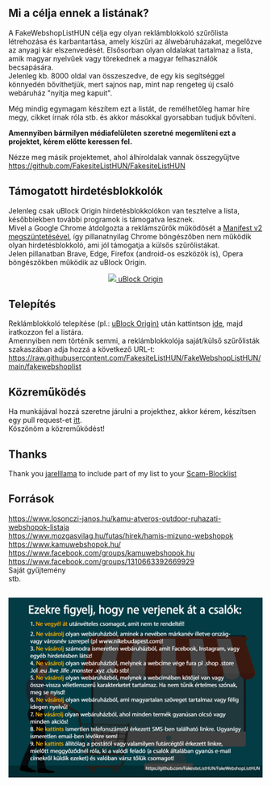 
## Mi a célja ennek a listának?
A FakeWebshopListHUN célja egy olyan reklámblokkoló szűrőlista létrehozása és karbantartása, amely kiszűri az álwebáruházakat, megelőzve az anyagi kár elszenvedését. Elsősorban olyan oldalakat tartalmaz a lista, amik magyar nyelvűek vagy törekednek a magyar felhasználók becsapására. <br>
Jelenleg kb. 8000 oldal van összeszedve, de egy kis segítséggel  könnyedén bővíthetjük, mert sajnos nap, mint nap rengeteg új csaló webáruház "nyitja meg kapuit".

Még mindig egymagam készítem ezt a listát, de remélhetőleg hamar híre megy, cikket írnak róla stb. és akkor másokkal gyorsabban tudjuk bővíteni.

<b>Amennyiben bármilyen médiafelületen szeretné megemlíteni ezt a projektet, kérem előtte keressen fel.</b>

Nézze meg másik projektemet, ahol álhíroldalak vannak összegyűjtve
https://github.com/FakesiteListHUN/FakesiteListHUN

## Támogatott hirdetésblokkolók
Jelenleg csak uBlock Origin hirdetésblokkolókon van tesztelve a lista, későbbiekben további programok is támogatva lesznek.<br>
Mivel a Google Chrome átdolgozta a reklámszűrők működösét a [Manifest v2 megszüntetésével](https://hvg.hu/tudomany/20250224_google-chrome-bongeszo-manifest-v3-regi-bovitmenyek-kikapcsolas-reklamblokkolok), így pillanatnyilag Chrome böngészőben nem működik olyan hirdetésblokkoló, ami jól támogatja a külsős szűrőlistákat. <br> Jelen pillanatban Brave, Edge, Firefox (android-os eszközök is), Opera böngészőkben működik az uBlock Origin.
<p align="center">
    <a href="https://github.com/gorhill/uBlock#ublock-origin-ubo"><img src="https://upload.wikimedia.org/wikipedia/commons/0/05/UBlock_Origin.svg" width="14px"> uBlock Origin</a>
</p>

## Telepítés
Reklámblokkoló telepítése (pl.: [uBlock Origin)](https://ublockorigin.com/) után kattintson [ide](https://subscribe.adblockplus.org/?location=https://raw.githubusercontent.com/FakesiteListHUN/FakeWebshopListHUN/main/fakewebshoplist&title=FakeWebshopListHUN), majd iratkozzon fel a listára. <br>
Amennyiben nem történik semmi, a reklámblokkolója saját/külső szűrőlisták szakaszában adja hozzá a következő URL-t:<br>
https://raw.githubusercontent.com/FakesiteListHUN/FakeWebshopListHUN/main/fakewebshoplist

## Közreműködés
Ha munkájával hozzá szeretne járulni a projekthez, akkor kérem, készítsen egy pull request-et [itt](https://github.com/FakesiteListHUN/FakeWebshopListHUN/pulls).
<br>Köszönöm a közreműködést!

## Thanks
Thank you [jarelllama](https://github.com/jarelllama/) to include part of my list to your [Scam-Blocklist](https://github.com/jarelllama/Scam-Blocklist)

## Források
https://www.losonczi-janos.hu/kamu-atveros-outdoor-ruhazati-webshopok-listaja <br>
https://www.mozgasvilag.hu/futas/hirek/hamis-mizuno-webshopok <br>
https://www.kamuwebshopok.hu/ <br>
https://www.facebook.com/groups/kamuwebshopok.hu <br>
https://www.facebook.com/groups/1310663392669929 <br>
Saját gyűjtemény <br>
stb.

##
<p align="center">
<img src="https://github.com/FakesiteListHUN/FakeWebshopListHUN/blob/main/webshop.jpg?raw=true" alt="webshop szabályok" width="800"/>
</p>
